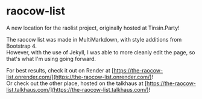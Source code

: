 # raocow-list
A new location for the raolist project, originally hosted at Tinsin.Party!

The raocow list was made in MultiMarkdown, with style additions from Bootstrap 4.  
However, with the use of Jekyll, I was able to more cleanly edit the page, so that's what I'm using going forward.

For best results, check it out on Render at [https://the-raocow-list.onrender.com/](https://the-raocow-list.onrender.com/)!  
Or check out the other place, hosted on the talkhaus at [https://the-raocow-list.talkhaus.com/](https://the-raocow-list.talkhaus.com/)!
